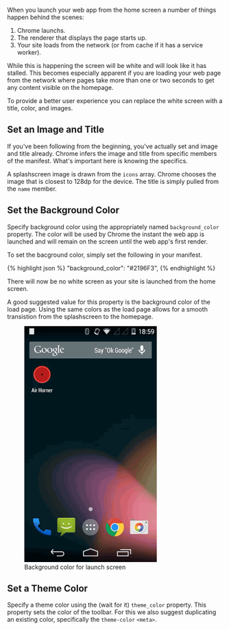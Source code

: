 


When you launch your web app from the home screen a number of things happen behind the
scenes:

1. Chrome launchs.
2. The renderer that displays the page starts up.
3. Your site loads from the network (or from cache if it has a service worker).

While this is happening the screen will be white and will look like it has stalled.
This becomes especially apparent if you are loading your web page from the network where
pages take more than one or two seconds to get any content visible on the homepage.

To provide a better user experience you can replace the white screen with a title, color, and images. 

## Set an Image and Title

If you've been following from the beginning, you've actually set and image and title already. Chrome infers the image and title from specific members of the manifest. What's important here is knowing the specifics. 

A splashscreen image is drawn from the `icons` array. Chrome chooses the image that is closest to 128dp for the device. The title is simply pulled from the `name` member.

## Set the Background Color 

Specify background color using the appropriately named `background_color`
property. The color will be used by Chrome the instant the web app is launched
and will remain on the screen until the web app's first render.

To set the bacground color, simply set the following in your manifest.

{% highlight json %}
"background_color": "#2196F3",
{% endhighlight %}

There will now be no white screen as your site is launched from the home screen.

A good suggested value for this property is the background color of the load page.  Using the 
same colors as the load page allows for a smooth transistion from the
splashscreen to the homepage.

<figure>
  <img src="images/background-color.gif" alt="backgroud color" style="max-height: 550px;">
  <figcaption>Background color for launch screen</figcaption>
</figure>

## Set a Theme Color

Specify a theme color using the (wait for it) `theme_color` property. This property
sets the color of the toolbar. For this we also suggest duplicating an existing
color, specifically the `theme-color` `<meta>`.



